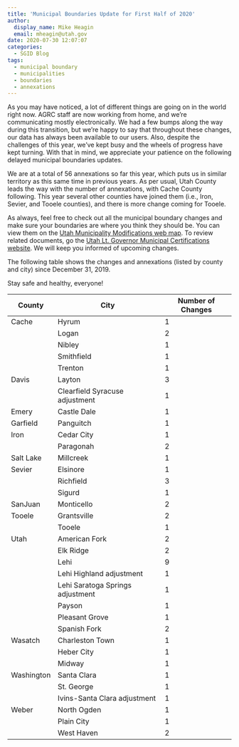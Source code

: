 ```yaml
---
title: 'Municipal Boundaries Update for First Half of 2020'
author:
  display_name: Mike Heagin
  email: mheagin@utah.gov
date: 2020-07-30 12:07:07
categories:
  - SGID Blog
tags:
  - municipal boundary
  - municipalities
  - boundaries
  - annexations
---
```


As you may have noticed, a lot of different things are going on in the world right now. AGRC staff are now working from home, and we’re communicating mostly electronically. We had a few bumps along the way during this transition, but we’re happy to say that throughout these changes, our data has always been available to our users. Also, despite the challenges of this year, we’ve kept busy and the wheels of progress have kept turning. With that in mind, we appreciate your patience on the following delayed municipal boundaries updates. 

We are at a total of 56 annexations so far this year, which puts us in similar territory as this same time in previous years. As per usual, Utah County leads the way with the number of annexations, with Cache County following. This year several other counties have joined them (i.e., Iron, Sevier, and Tooele counties), and there is more change coming for Tooele.
   
As always, feel free to check out all the municipal boundary changes and make sure your boundaries are where you think they should be. You can view them on the [Utah Municipality Modifications web map](https://www.arcgis.com/home/webmap/viewer.html?webmap=c5ab7e0fcd514f1a9db6b8dad55bba63). 
To review related documents, go the [Utah Lt. Governor Municipal Certifications website](https://municert.utah.gov/). We will keep you informed of upcoming changes. 

The following table shows the changes and annexations (listed by county and city) since December 31, 2019. 

Stay safe and healthy, everyone!

| County | City | Number of Changes |
| --- | --- | --- |
| Cache | Hyrum | 1 |
| | Logan | 2 |
| | Nibley | 1 |
| | Smithfield | 1 |
| | Trenton | 1 |
| Davis | Layton | 3 |
| | Clearfield Syracuse adjustment | 1 |
| Emery | Castle Dale | 1 |
| Garfield | Panguitch  | 1 |
| Iron | Cedar City  | 1 |
| | Paragonah | 2 |
| Salt Lake | Millcreek | 1 |
| Sevier | Elsinore | 1 |
| | Richfield | 3 |
| | Sigurd | 1 |
| SanJuan | Monticello | 2 |
| Tooele | Grantsville | 2 |
| | Tooele | 1 |
| Utah | American Fork | 2 |
| | Elk Ridge | 2 |
| | Lehi | 9 |
| | Lehi Highland adjustment | 1 |
| | Lehi Saratoga Springs adjustment | 1 |
| | Payson  | 1 |
| | Pleasant Grove  | 1 |
| | Spanish Fork  | 2 |
| Wasatch | Charleston Town | 1 |
| | Heber City  | 1 |
| | Midway  | 1 |
| Washington | Santa Clara  | 1 |
| | St. George  | 1 |
| | Ivins-Santa Clara adjustment  | 1 |
| Weber | North Ogden | 1 |
| | Plain City  | 1 |
| | West Haven  | 2 |
